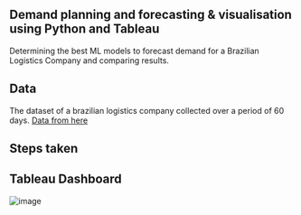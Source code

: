 ## Demand planning and forecasting & visualisation using Python and Tableau
Determining the best ML models to forecast demand for a Brazilian Logistics Company and comparing results.

## Data
The dataset of a brazilian logistics company collected over a period of 60 days. [Data from here](https://archive.ics.uci.edu/dataset/409/daily+demand+forecasting+orders)

## Steps taken

## Tableau Dashboard
![image](https://github.com/Soundaryamerak/Demand-planning-python-tableau-Logistics/assets/170541567/0528d81b-7ecd-4220-b34c-9e72ecaa41cf)
